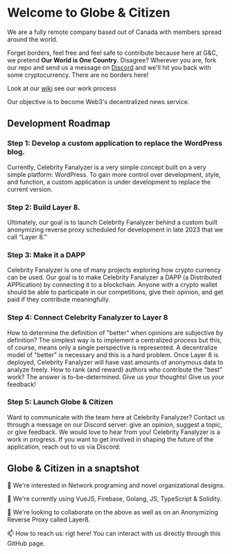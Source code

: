 # Welcome to Globe & Citizen

We are a fully remote company based out of Canada with members spread around the world.

Forget borders, feel free and feel safe to contribute because here at G&C, we pretend **Our World is One Country**. Disagree? Wherever you are, fork our repo and send us a message on [Discord](https://discord.gg/kBpdUbkNQU) and we'll hit you back with some cryptocurrency. There are no borders here!

Look at our [wiki](https://github.com/globe-and-citizen/.github/wiki) see our work process 

Our objective is to become Web3's decentralized news service. 

## Development Roadmap

### Step 1: Develop a custom application to replace the WordPress blog.
Currently, Celebrity Fanalyzer is a very simple concept built on a very simple platform: WordPress. To gain more control over development, style, and function, a custom application is under development to replace the current version.

### Step 2: Build Layer 8.
Ultimately, our goal is to launch Celebrity Fanalyzer behind a custom built anonymizing reverse proxy scheduled for development in late 2023 that we call “Layer 8.”

### Step 3: Make it a DAPP
Celebrity Fanalyzer is one of many projects exploring how crypto currency can be used. Our goal is to make Celebrity Fanalyzer a DAPP (a Distributed APPlication) by connecting it to a blockchain. Anyone with a crypto wallet should be able to participate in our competitions, give their opinion, and get paid if they contribute meaningfully.

### Step 4: Connect Celebrity Fanalyzer to Layer 8
How to determine the definition of "better" when opinions are subjective by definition? The simplest way is to implement a centralized process but this, of course, means only a single perspective is represented. A decentralize model of "better" is necessary and this is a hard problem. Once Layer 8 is deployed, Celebrity Fanalyzer will have vast amounts of anonymous data to analyze freely. How to rank (and reward) authors who contribute the "best" work? The answer is to-be-determined. Give us your thoughts! Give us your feedback!

### Step 5: Launch Globe & Citizen
Want to communicate with the team here at Celebrity Fanalyzer? Contact us through a message on our Discord server: give an opinion, suggest a topic, or give feedback. We would love to hear from you! Celebrity Fanalyzer is a work in progress. If you want to get involved in shaping the future of the application, reach out to us via Discord:




## Globe & Citizen in a snaptshot
👀 We're interested in Network programing and novel organizational designs.

🌱 We're currently using VueJS, Firebase, Golang, JS, TypeScript & Solidity.

💞️ We're looking to collaborate on the above as well as on an Anonymizing Reverse Proxy called Layer8.

📫 How to reach us: rigt here! You can interact with us directly through this GitHub page.

